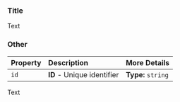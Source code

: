 ### Title

Text

<!-- DOCS_START -->

### Other

| **Property** | **Description** | **More Details** |
| :----------- | :-------------- | :--------------- |
| `id` | **ID** - Unique identifier|**Type:** `string`<br/>|


<!-- DOCS_END -->

Text
